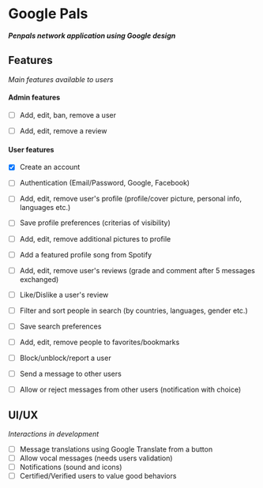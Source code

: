 # Google Pals
**_Penpals network application using Google design_**


## **Features**
_Main features available to users_


#### Admin features

- [ ] Add, edit, ban, remove a user
- [ ] Add, edit, remove a review


#### User features

- [x] Create an account
- [ ] Authentication (Email/Password, Google, Facebook)
- [ ] Add, edit, remove user's profile (profile/cover picture, personal info, languages etc.)
- [ ] Save profile preferences (criterias of visibility)
- [ ] Add, edit, remove additional pictures to profile
- [ ] Add a featured profile song from Spotify


- [ ] Add, edit, remove user's reviews (grade and comment after 5 messages exchanged)
- [ ] Like/Dislike a user's review

- [ ] Filter and sort people in search (by countries, languages, gender etc.)
- [ ] Save search preferences

- [ ] Add, edit, remove people to favorites/bookmarks
- [ ] Block/unblock/report a user

- [ ] Send a message to other users
- [ ] Allow or reject messages from other users (notification with choice)



## **UI/UX**
_Interactions in development_


- [ ] Message translations using Google Translate from a button
- [ ] Allow vocal messages (needs users validation)
- [ ] Notifications (sound and icons)
- [ ] Certified/Verified users to value good behaviors